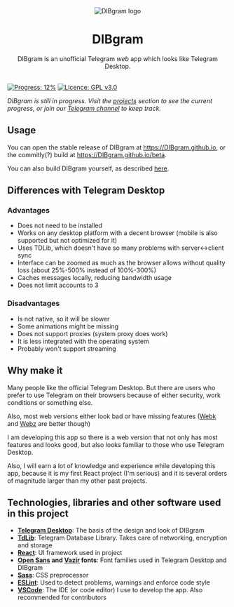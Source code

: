 <div align="center">
  <img src="https://avatars.githubusercontent.com/u/85128397?s=200&v=4" alt="DIBgram logo">
  <h1>DIBgram</h1>
  DIBgram is an unofficial Telegram <em>web</em> app which looks like Telegram Desktop.
</div>
&nbsp;

[![Progress: 12%](https://img.shields.io/badge/Progress-12%25-orange)](https://github.com/DIBgram/DIBgram/projects?query=is%3Aopen+sort%3Aname-asc )
[![Licence: GPL v3.0](https://img.shields.io/github/license/DIBgram/DIBgram)](LICENCE)

*DIBgram is still in progress. Visit the [projects](https://github.com/DIBgram/DIBgram/projects?query=is%3Aopen+sort%3Aname-asc) section to see the current progress, or join our [Telegram channel](https://t.me/DIBgram) to keep track.*

## Usage

You can open the stable release of DIBgram at <https://DIBgram.github.io>, or the commitly(?) build at <https://DIBgram.github.io/beta>.

You can also build DIBgram yourself, as described [here](BUILDING.md).

## Differences with Telegram Desktop

### Advantages

- Does not need to be installed
- Works on any desktop platform with a decent browser (mobile is also supported but not optimized for it)
- Uses TDLib, which doesn't have so many problems with server<->client sync
- Interface can be zoomed as much as the browser allows without quality loss (about 25%-500% instead of 100%-300%)
- Caches messages locally, reducing bandwidth usage
- Does not limit accounts to 3

### Disadvantages

- Is not native, so it will be slower
- Some animations might be missing
- Does not support proxies (system proxy does work)
- It is less integrated with the operating system
- Probably won't support streaming

## Why make it

Many people like the official Telegram Desktop. But there are users who prefer to use Telegram on their browsers because of either security, work conditions or something else.

Also, most web versions either look bad or have missing features ([Webk][] and [Webz][] are better though)

[Webk]: https://webk.telegram.org
[Webz]: https://webz.telegram.org

I am developing this app so there is a web version that not only has most features and looks good, but also looks familiar to those who use Telegram Desktop.

Also, I will earn a lot of knowledge and experience while developing this app, because it is my first React project (I'm serious) and it is several orders of magnitude larger than my other past projects.

## Technologies, libraries and other software used in this project

- **[Telegram Desktop][]**: The basis of the design and look of DIBgram
- **[TdLib][]**: Telegram Database Library. Takes care of networking, encryption and storage
- **[React][]**: UI framework used in project
- **[Open Sans][] and [Vazir][] fonts**: Font families used in Telegram Desktop and DIBgram
- **[Sass][]**: CSS preprocessor
- **[ESLint][]**: Used to detect problems, warnings and enforce code style
- **[VSCode][]**: The IDE (or code editor) I use to develop the app. Also recommended for contributors

[Telegram Desktop]: https://github.com/telegramdesktop/tdesktop
[Open Sans]: https://github.com/googlefonts/opensans
[Vazir]: https://github.com/rastikerdar/vazir-font
[TdLib]: https://github.com/tdlib/td
[React]: https://github.com/facebook/react
[ESLint]: https://github.com/eslint/eslint
[VSCode]: https://github.com/microsoft/vscode
[Sass]: https://github.com/sass/sass
